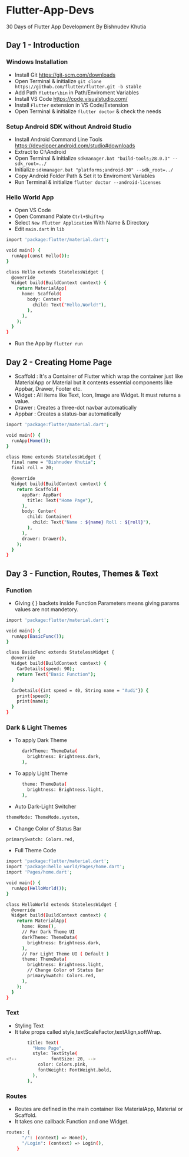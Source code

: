 # Flutter-App-Devs
30 Days of Flutter App Development By Bishnudev Khutia

## Day 1 - Introduction

### Windows Installation
- Install Git https://git-scm.com/downloads
- Open Terminal & initialize ```git clone https://github.com/flutter/flutter.git -b stable```
- Add Path ```flutter\bin``` in Path/Enviroment Variables
- Install VS Code https://code.visualstudio.com/
- Install ```Flutter``` extension in VS Code/Extension
- Open Terminal & initialize ```flutter doctor``` & check the needs

### Setup Android SDK without Android Studio
- Install Android Command Line Tools https://developer.android.com/studio#downloads
- Extract to C:\Android
- Open Terminal & initialize ```sdkmanager.bat "build-tools;28.0.3" --sdk_root=../```
- Initialize ```sdkmanager.bat "platforms;android-30" --sdk_root=../```
- Copy Android Folder Path & Set it to Enviroment Variables
- Run Terminal & initialize ```flutter doctor --android-licenses```


### Hello World App
- Open VS Code
- Open Command Palate ```Ctrl+Shift+p```
- Select ```New Flutter Application``` With Name & Directory
- Edit ```main.dart``` in ```lib```
```bash
import 'package:flutter/material.dart';

void main() {
  runApp(const Hello());
}

class Hello extends StatelessWidget {
  @override
  Widget build(BuildContext context) {
    return MaterialApp(
      home: Scaffold(
        body: Center(
          child: Text("Hello,World!"),
        ),
      ),
    );
  }
}
```
- Run the App by ```flutter run```
## Day 2 - Creating Home Page
- Scaffold : It's a Container of Flutter which wrap the container just like MaterialApp or Material but it contents essential components like Appbar, Drawer, Footer etc.
- Widget : All items like Text, Icon, Image are Widget. It must returns a value.
- Drawer : Creates a three-dot navbar automatically
- Appbar : Creates a status-bar automatically
```bash
import 'package:flutter/material.dart';

void main() {
  runApp(Home());
}

class Home extends StatelessWidget {
  final name = "Bishnudev Khutia";
  final roll = 20;

  @override
  Widget build(BuildContext context) {
    return Scaffold(
      appBar: AppBar(
        title: Text("Home Page"),
      ),
      body: Center(
        child: Container(
          child: Text("Name : ${name} Roll : ${roll}"),
        ),
      ),
      drawer: Drawer(),
    );
  }
}
```
## Day 3 - Function, Routes, Themes & Text
### Function
- Giving { } backets inside Function Parameters means giving params values are not mandetory.
```bash
import 'package:flutter/material.dart';

void main() {
  runApp(BasicFunc());
}

class BasicFunc extends StatelessWidget {
  @override
  Widget build(BuildContext context) {
    CarDetails(speed: 90);
    return Text("Basic Function");
  }

  CarDetails({int speed = 40, String name = "Audi"}) {
    print(speed);
    print(name);
  }
}
```
### Dark & Light Themes
- To apply Dark Theme
```bash
      darkTheme: ThemeData(
        brightness: Brightness.dark,
      ),
```
- To apply Light Theme
```bash
      theme: ThemeData(
        brightness: Brightness.light,
      ),
```
- Auto Dark-Light Switcher
```bash
themeMode: ThemeMode.system,
```
- Change Color of Status Bar
```bash
primarySwatch: Colors.red,
```
- Full Theme Code
```bash
import 'package:flutter/material.dart';
import 'package:hello_world/Pages/home.dart';
import 'Pages/home.dart';

void main() {
  runApp(HelloWorld());
}

class HelloWorld extends StatelessWidget {
  @override
  Widget build(BuildContext context) {
    return MaterialApp(
      home: Home(),
      // For Dark Theme UI
      darkTheme: ThemeData(
        brightness: Brightness.dark,
      ),
      // For Light Theme UI ( Default )
      theme: ThemeData(
        brightness: Brightness.light,
        // Change Color of Status Bar
        primarySwatch: Colors.red,
      ),
    );
  }
}

```
### Text
- Styling Text
- It take props called style,textScaleFactor,textAlign,softWrap.
```bash
        title: Text(
          "Home Page",
          style: TextStyle(
<!--             fontSize: 20, -->
            color: Colors.pink,
            fontWeight: FontWeight.bold,
          ),
        ),
```
### Routes
- Routes are defined in the main container like MaterialApp, Material or Scaffold.
- It takes one callback Function and one Widget.
```bash
routes: {
      "/": (context) => Home(),
      "/Login": (context) => Login(),
    }
```
